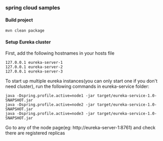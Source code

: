 ### spring cloud samples

#### Build project

```
mvn clean package
```

#### Setup Eureka cluster

First, add the following hostnames in your hosts file

```
127.0.0.1 eureka-server-1
127.0.0.1 eureka-server-2
127.0.0.1 eureka-server-3
```

To start up multiple eureka instances(you can only start one if you don't need cluster),
run the following commands in eureka-service folder:

```
java -Dspring.profile.active=node1 -jar target/eureka-service-1.0-SNAPSHOT.jar
java -Dspring.profile.active=node2 -jar target/eureka-service-1.0-SNAPSHOT.jar
java -Dspring.profile.active=node3 -jar target/eureka-service-1.0-SNAPSHOT.jar
```

Go to any of the node page(eg: http://eureka-server-1:8761) and check there are registered replicas


